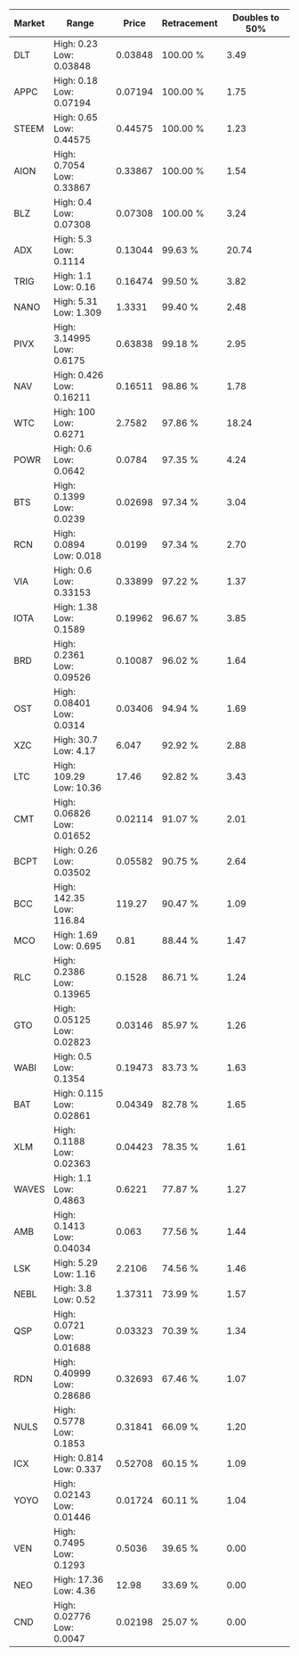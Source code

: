 | Market | Range | Price| Retracement | Doubles to 50% |
| --- | --- | --- | --- | --- |
| DLT | High: 0.23<br />Low: 0.03848 | 0.03848 | 100.00 % | 3.49 |
| APPC | High: 0.18<br />Low: 0.07194 | 0.07194 | 100.00 % | 1.75 |
| STEEM | High: 0.65<br />Low: 0.44575 | 0.44575 | 100.00 % | 1.23 |
| AION | High: 0.7054<br />Low: 0.33867 | 0.33867 | 100.00 % | 1.54 |
| BLZ | High: 0.4<br />Low: 0.07308 | 0.07308 | 100.00 % | 3.24 |
| ADX | High: 5.3<br />Low: 0.1114 | 0.13044 | 99.63 % | 20.74 |
| TRIG | High: 1.1<br />Low: 0.16 | 0.16474 | 99.50 % | 3.82 |
| NANO | High: 5.31<br />Low: 1.309 | 1.3331 | 99.40 % | 2.48 |
| PIVX | High: 3.14995<br />Low: 0.6175 | 0.63838 | 99.18 % | 2.95 |
| NAV | High: 0.426<br />Low: 0.16211 | 0.16511 | 98.86 % | 1.78 |
| WTC | High: 100<br />Low: 0.6271 | 2.7582 | 97.86 % | 18.24 |
| POWR | High: 0.6<br />Low: 0.0642 | 0.0784 | 97.35 % | 4.24 |
| BTS | High: 0.1399<br />Low: 0.0239 | 0.02698 | 97.34 % | 3.04 |
| RCN | High: 0.0894<br />Low: 0.018 | 0.0199 | 97.34 % | 2.70 |
| VIA | High: 0.6<br />Low: 0.33153 | 0.33899 | 97.22 % | 1.37 |
| IOTA | High: 1.38<br />Low: 0.1589 | 0.19962 | 96.67 % | 3.85 |
| BRD | High: 0.2361<br />Low: 0.09526 | 0.10087 | 96.02 % | 1.64 |
| OST | High: 0.08401<br />Low: 0.0314 | 0.03406 | 94.94 % | 1.69 |
| XZC | High: 30.7<br />Low: 4.17 | 6.047 | 92.92 % | 2.88 |
| LTC | High: 109.29<br />Low: 10.36 | 17.46 | 92.82 % | 3.43 |
| CMT | High: 0.06826<br />Low: 0.01652 | 0.02114 | 91.07 % | 2.01 |
| BCPT | High: 0.26<br />Low: 0.03502 | 0.05582 | 90.75 % | 2.64 |
| BCC | High: 142.35<br />Low: 116.84 | 119.27 | 90.47 % | 1.09 |
| MCO | High: 1.69<br />Low: 0.695 | 0.81 | 88.44 % | 1.47 |
| RLC | High: 0.2386<br />Low: 0.13965 | 0.1528 | 86.71 % | 1.24 |
| GTO | High: 0.05125<br />Low: 0.02823 | 0.03146 | 85.97 % | 1.26 |
| WABI | High: 0.5<br />Low: 0.1354 | 0.19473 | 83.73 % | 1.63 |
| BAT | High: 0.115<br />Low: 0.02861 | 0.04349 | 82.78 % | 1.65 |
| XLM | High: 0.1188<br />Low: 0.02363 | 0.04423 | 78.35 % | 1.61 |
| WAVES | High: 1.1<br />Low: 0.4863 | 0.6221 | 77.87 % | 1.27 |
| AMB | High: 0.1413<br />Low: 0.04034 | 0.063 | 77.56 % | 1.44 |
| LSK | High: 5.29<br />Low: 1.16 | 2.2106 | 74.56 % | 1.46 |
| NEBL | High: 3.8<br />Low: 0.52 | 1.37311 | 73.99 % | 1.57 |
| QSP | High: 0.0721<br />Low: 0.01688 | 0.03323 | 70.39 % | 1.34 |
| RDN | High: 0.40999<br />Low: 0.28686 | 0.32693 | 67.46 % | 1.07 |
| NULS | High: 0.5778<br />Low: 0.1853 | 0.31841 | 66.09 % | 1.20 |
| ICX | High: 0.814<br />Low: 0.337 | 0.52708 | 60.15 % | 1.09 |
| YOYO | High: 0.02143<br />Low: 0.01446 | 0.01724 | 60.11 % | 1.04 |
| VEN | High: 0.7495<br />Low: 0.1293 | 0.5036 | 39.65 % | 0.00 |
| NEO | High: 17.36<br />Low: 4.36 | 12.98 | 33.69 % | 0.00 |
| CND | High: 0.02776<br />Low: 0.0047 | 0.02198 | 25.07 % | 0.00 |

